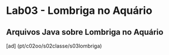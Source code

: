 # Lab03 - Lombriga no Aquário

## Arquivos Java sobre Lombriga no Aquário

[ad] (pt/c02oo/s02classe/s03lombriga)

